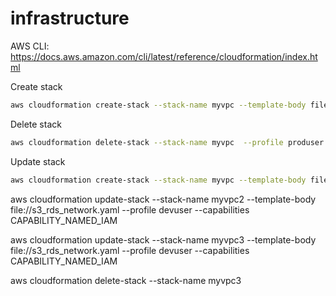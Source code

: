 # infrastructure

AWS CLI: https://docs.aws.amazon.com/cli/latest/reference/cloudformation/index.html

Create stack

```sh
aws cloudformation create-stack --stack-name myvpc --template-body file://network.yaml --profile produser
```

Delete stack

```sh
aws cloudformation delete-stack --stack-name myvpc  --profile produser
```

Update stack

```sh
aws cloudformation create-stack --stack-name myvpc --template-body file://s3_rds_network.yaml --profile devuser --capabilities CAPABILITY_NAMED_IAM
```

aws cloudformation update-stack --stack-name myvpc2 --template-body file://s3_rds_network.yaml --profile devuser --capabilities CAPABILITY_NAMED_IAM

aws cloudformation update-stack --stack-name myvpc3 --template-body file://s3_rds_network.yaml --profile devuser --capabilities CAPABILITY_NAMED_IAM

aws cloudformation delete-stack --stack-name myvpc3